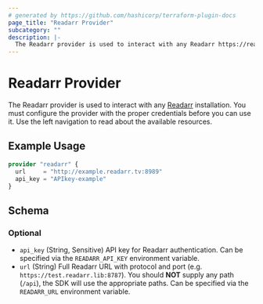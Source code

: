 ```yaml
---
# generated by https://github.com/hashicorp/terraform-plugin-docs
page_title: "Readarr Provider"
subcategory: ""
description: |-
  The Readarr provider is used to interact with any Readarr https://readarr.com/ installation. You must configure the provider with the proper credentials before you can use it. Use the left navigation to read about the available resources.
---
```


# Readarr Provider

The Readarr provider is used to interact with any [Readarr](https://readarr.com/) installation. You must configure the provider with the proper credentials before you can use it. Use the left navigation to read about the available resources.

## Example Usage

```terraform
provider "readarr" {
  url     = "http://example.readarr.tv:8989"
  api_key = "APIkey-example"
}
```

<!-- schema generated by tfplugindocs -->
## Schema

### Optional

- `api_key` (String, Sensitive) API key for Readarr authentication. Can be specified via the `READARR_API_KEY` environment variable.
- `url` (String) Full Readarr URL with protocol and port (e.g. `https://test.readarr.lib:8787`). You should **NOT** supply any path (`/api`), the SDK will use the appropriate paths. Can be specified via the `READARR_URL` environment variable.

